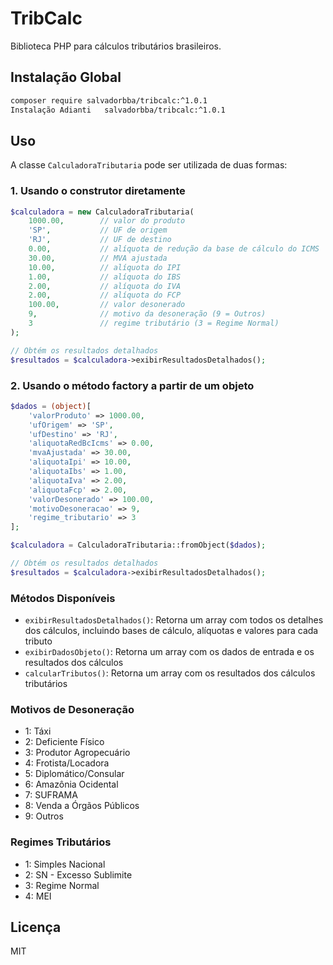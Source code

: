 # TribCalc

Biblioteca PHP para cálculos tributários brasileiros.

## Instalação Global

```bash
composer require salvadorbba/tribcalc:^1.0.1
Instalação Adianti   salvadorbba/tribcalc:^1.0.1
```
        
## Uso

A classe `CalculadoraTributaria` pode ser utilizada de duas formas:

### 1. Usando o construtor diretamente

```php
$calculadora = new CalculadoraTributaria(
    1000.00,        // valor do produto
    'SP',           // UF de origem
    'RJ',           // UF de destino
    0.00,           // alíquota de redução da base de cálculo do ICMS
    30.00,          // MVA ajustada
    10.00,          // alíquota do IPI
    1.00,           // alíquota do IBS
    2.00,           // alíquota do IVA
    2.00,           // alíquota do FCP
    100.00,         // valor desonerado
    9,              // motivo da desoneração (9 = Outros)
    3               // regime tributário (3 = Regime Normal)
);

// Obtém os resultados detalhados
$resultados = $calculadora->exibirResultadosDetalhados();
```

### 2. Usando o método factory a partir de um objeto

```php
$dados = (object)[
    'valorProduto' => 1000.00,
    'ufOrigem' => 'SP',
    'ufDestino' => 'RJ',
    'aliquotaRedBcIcms' => 0.00,
    'mvaAjustada' => 30.00,
    'aliquotaIpi' => 10.00,
    'aliquotaIbs' => 1.00,
    'aliquotaIva' => 2.00,
    'aliquotaFcp' => 2.00,
    'valorDesonerado' => 100.00,
    'motivoDesoneracao' => 9,
    'regime_tributario' => 3
];

$calculadora = CalculadoraTributaria::fromObject($dados);

// Obtém os resultados detalhados
$resultados = $calculadora->exibirResultadosDetalhados();
```

### Métodos Disponíveis

- `exibirResultadosDetalhados()`: Retorna um array com todos os detalhes dos cálculos, incluindo bases de cálculo, alíquotas e valores para cada tributo
- `exibirDadosObjeto()`: Retorna um array com os dados de entrada e os resultados dos cálculos
- `calcularTributos()`: Retorna um array com os resultados dos cálculos tributários

### Motivos de Desoneração

- 1: Táxi
- 2: Deficiente Físico
- 3: Produtor Agropecuário
- 4: Frotista/Locadora
- 5: Diplomático/Consular
- 6: Amazônia Ocidental
- 7: SUFRAMA
- 8: Venda a Órgãos Públicos
- 9: Outros

### Regimes Tributários

- 1: Simples Nacional
- 2: SN - Excesso Sublimite
- 3: Regime Normal
- 4: MEI

## Licença

MIT
